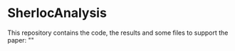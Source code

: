 # SherlocAnalysis
This repository contains the code, the results and some files to support the paper: ""

